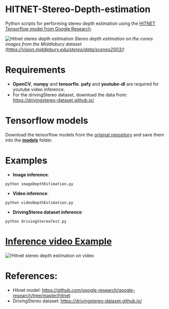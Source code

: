 # HITNET-Stereo-Depth-estimation
Python scripts for performing stereo depth estimation using the [HITNET Tensorflow model from Google Research](https://github.com/google-research/google-research/tree/master/hitnet).

![Hitnet stereo depth estimation](https://github.com/ibaiGorordo/HITNET-Stereo-Depth-estimation/blob/main/doc/img/out.jpg)
*Stereo depth estimation on the cones images from the Middlebury dataset (https://vision.middlebury.edu/stereo/data/scenes2003/)*

# Requirements

 * **OpenCV**, **numpy** and **tensorflo**. **pafy** and **youtube-dl** are required for youtube video inference. 
 * For the drivingStereo dataset, download the data from: https://drivingstereo-dataset.github.io/

# Tensorflow models
Download the tensorflow models from the [original repository](https://github.com/google-research/google-research/tree/master/hitnet) and save them into the **[models](https://github.com/ibaiGorordo/HITNET-Stereo-Depth-estimation/tree/main/models)** folder. 

# Examples

 * **Image inference**:
 
 ```
 python imageDepthEstimation.py 
 ```
 
  * **Video inference**:
 
 ```
 python videoDepthEstimation.py
 ```
 
 * **DrivingStereo dataset inference**:
 
 ```
 python drivingStereoTest.py
 ```
 
  # [Inference video Example](https://youtu.be/ge2iN8Ga4Dg) 
 ![!Hitnet stereo depth estimation on video](https://github.com/ibaiGorordo/HITNET-Stereo-Depth-estimation/blob/main/doc/img/hitnetDepthEstimation.gif)

# References:
* Hitnet model: https://github.com/google-research/google-research/tree/master/hitnet
* DrivingStereo dataset: https://drivingstereo-dataset.github.io/
